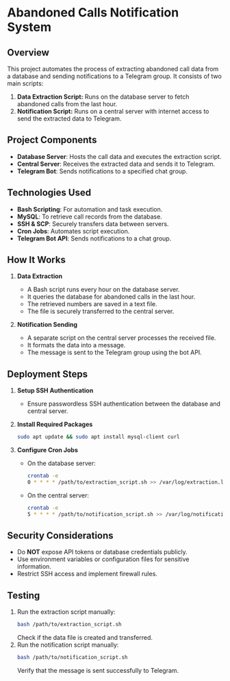 # Abandoned Calls Notification System

## Overview
This project automates the process of extracting abandoned call data from a database and sending notifications to a Telegram group. It consists of two main scripts:
1. **Data Extraction Script:** Runs on the database server to fetch abandoned calls from the last hour.
2. **Notification Script:** Runs on a central server with internet access to send the extracted data to Telegram.

## Project Components
- **Database Server**: Hosts the call data and executes the extraction script.
- **Central Server**: Receives the extracted data and sends it to Telegram.
- **Telegram Bot**: Sends notifications to a specified chat group.

## Technologies Used
- **Bash Scripting**: For automation and task execution.
- **MySQL**: To retrieve call records from the database.
- **SSH & SCP**: Securely transfers data between servers.
- **Cron Jobs**: Automates script execution.
- **Telegram Bot API**: Sends notifications to a chat group.

## How It Works
1. **Data Extraction**
   - A Bash script runs every hour on the database server.
   - It queries the database for abandoned calls in the last hour.
   - The retrieved numbers are saved in a text file.
   - The file is securely transferred to the central server.

2. **Notification Sending**
   - A separate script on the central server processes the received file.
   - It formats the data into a message.
   - The message is sent to the Telegram group using the bot API.

## Deployment Steps
1. **Setup SSH Authentication**
   - Ensure passwordless SSH authentication between the database and central server.

2. **Install Required Packages**
   ```bash
   sudo apt update && sudo apt install mysql-client curl
   ```

3. **Configure Cron Jobs**
   - On the database server:
     ```bash
     crontab -e
     0 * * * * /path/to/extraction_script.sh >> /var/log/extraction.log 2>&1
     ```
   - On the central server:
     ```bash
     crontab -e
     5 * * * * /path/to/notification_script.sh >> /var/log/notification.log 2>&1
     ```

## Security Considerations
- Do **NOT** expose API tokens or database credentials publicly.
- Use environment variables or configuration files for sensitive information.
- Restrict SSH access and implement firewall rules.

## Testing
1. Run the extraction script manually:
   ```bash
   bash /path/to/extraction_script.sh
   ```
   Check if the data file is created and transferred.
2. Run the notification script manually:
   ```bash
   bash /path/to/notification_script.sh
   ```
   Verify that the message is sent successfully to Telegram.

